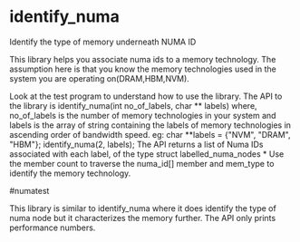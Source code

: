 # identify_numa
Identify the type of memory underneath NUMA ID

This library helps you associate numa ids to a memory technology.
The assumption here is that you know the memory technologies used in the system you are operating on(DRAM,HBM,NVM).

Look at the test program to understand how to use the library.
The API to the library is identify_numa(int no_of_labels, char ** labels) where, 
no_of_labels is the number of memory technologies in your system and 
labels is the array of string containing the labels of memory technologies in ascending order of bandwidth speed.
eg: char **labels = {"NVM", "DRAM", "HBM"}; identify_numa(2, labels);
The API returns a list of Numa IDs associated with each label, of the type struct labelled_numa_nodes *
Use the member count to traverse the numa_id[] member and mem_type to identify the memory technology.

#numatest

This library is similar to identify_numa where it does identify the type of numa node but it characterizes the memory further.
The API only prints performance numbers.
